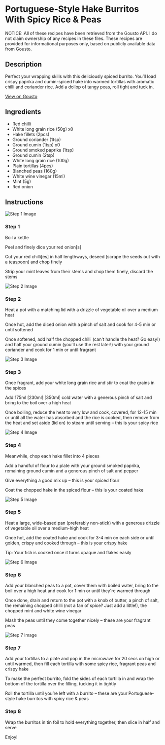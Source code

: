 # Portuguese-Style Hake Burritos With Spicy Rice & Peas

NOTICE: All of these recipes have been retrieved from the Gousto API. I do not claim ownership of any recipes in these files. These recipes are provided for informational purposes only, based on publicly available data from Gousto.

## Description

Perfect your wrapping skills with this deliciously spiced burrito. You’ll load crispy paprika and cumin-spiced hake into warmed tortillas with aromatic chilli and coriander rice. Add a dollop of tangy peas, roll tight and tuck in.

[View on Gousto](https://www.gousto.co.uk/recipes/cookbook/portuguese-style-hake-burritos-with-spicy-rice-peas)

## Ingredients

- Red chilli
- White long grain rice (50g) x0
- Hake fillets (2pcs)
- Ground coriander (1tsp)
- Ground cumin (1tsp) x0
- Ground smoked paprika (1tsp)
- Ground cumin (2tsp)
- White long grain rice (100g)
- Plain tortillas (4pcs)
- Blanched peas (160g)
- White wine vinegar (15ml)
- Mint (5g)
- Red onion

## Instructions

![Step 1 Image](https://production-media.gousto.co.uk/cms/recipe-step-image/step-1-36-1715675328458-x200.jpg)

### Step 1

Boil a kettle

Peel and finely dice your red onion[s]

Cut your red chilli[es] in half lengthways, deseed (scrape the seeds out with a teaspoon) and chop finely

Strip your mint leaves from their stems and chop them finely, discard the stems

![Step 2 Image](https://production-media.gousto.co.uk/cms/recipe-step-image/step-2-35-1715675334246-x200.jpg)

### Step 2

Heat a pot with a matching lid with a drizzle of vegetable oil over a medium heat

Once hot, add the diced onion with a pinch of salt and cook for 4-5 min or until softened

Once softened, add half the chopped chilli (can't handle the heat? Go easy!) and half your ground cumin (you'll use the rest later!) with your ground coriander and cook for 1 min or until fragrant

![Step 3 Image](https://production-media.gousto.co.uk/cms/recipe-step-image/step-3-41-1715675338088-x200.jpg)

### Step 3

Once fragrant, add your white long grain rice and stir to coat the grains in the spices

Add 175ml <span class="text-purple">[230ml] </span><span class="text-danger">[350ml]</span> cold water with a generous pinch of salt and bring to the boil over a high heat

Once boiling, reduce the heat to very low and cook, covered, for 12-15 min or until all the water has absorbed and the rice is cooked, then remove from the heat and set aside (lid on) to steam until serving – this is your spicy rice

![Step 4 Image](https://production-media.gousto.co.uk/cms/recipe-step-image/step-4-36-1715675343590-x200.jpg)

### Step 4

Meanwhile, chop each hake fillet into 4 pieces

Add a handful of flour to a plate with your ground smoked paprika, remaining ground cumin and a generous pinch of salt and pepper

Give everything a good mix up – this is your spiced flour

Coat the chopped hake in the spiced flour – this is your coated hake

![Step 5 Image](https://production-media.gousto.co.uk/cms/recipe-step-image/step-5-37-1715675347426-x200.jpg)

### Step 5

Heat a large, wide-based pan (preferably non-stick) with a generous drizzle of vegetable oil over a medium-high heat

Once hot, add the coated hake and cook for 3-4 min on each side or until golden, crispy and cooked through – this is your crispy hake

Tip: Your fish is cooked once it turns opaque and flakes easily

![Step 6 Image](https://production-media.gousto.co.uk/cms/recipe-step-image/step-6-36-1715675351358-x200.jpg)

### Step 6

Add your blanched peas to a pot, cover them with boiled water, bring to the boil over a high heat and cook for 1 min or until they're warmed through

Once done, drain and return to the pot with a knob of butter, a pinch of salt, the remaining chopped chilli (not a fan of spice? Just add a little!), the chopped mint and white wine vinegar

Mash the peas until they come together nicely – these are your fragrant peas

![Step 7 Image](https://production-media.gousto.co.uk/cms/recipe-step-image/step-7-36-1715675355795-x200.jpg)

### Step 7

Add your tortillas to a plate and pop in the microwave for 20 secs on high or until warmed, then fill each tortilla with some spicy rice, fragrant peas and crispy hake

To make the perfect burrito, fold the sides of each tortilla in and wrap the bottom of the tortilla over the filling, tucking it in tightly

Roll the tortilla until you’re left with a burrito – these are your Portuguese-style hake burritos with spicy rice & peas

### Step 8

Wrap the burritos in tin foil to hold everything together, then slice in half and serve

Enjoy!

